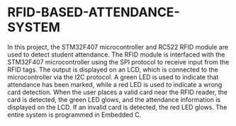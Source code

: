 # RFID-BASED-ATTENDANCE-SYSTEM
In this project, the STM32F407 microcontroller and RC522 RFID module are used to detect student attendance. The RFID module is interfaced with the STM32F407 microcontroller using the SPI protocol to receive input from the RFID tags. The output is displayed on an LCD, which is connected to the microcontroller via the I2C protocol. A green LED is used to indicate that attendance has been marked, while a red LED is used to indicate a wrong card detection. When the user places a valid card near the RFID reader, the card is detected, the green LED glows, and the attendance information is displayed on the LCD. If an invalid card is detected, the red LED glows. The entire system is programmed in Embedded C.
